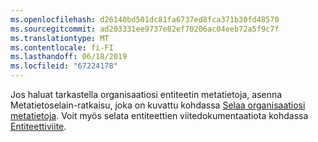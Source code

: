 ```yaml
---
ms.openlocfilehash: d26140bd501dc81fa6737ed8fca371b30fd48570
ms.sourcegitcommit: ad203331ee9737e82ef70206ac04eeb72a5f9c7f
ms.translationtype: MT
ms.contentlocale: fi-FI
ms.lasthandoff: 06/18/2019
ms.locfileid: "67224178"
---
```

Jos haluat tarkastella organisaatiosi entiteetin metatietoja, asenna Metatietoselain-ratkaisu, joka on kuvattu kohdassa [Selaa organisaatiosi metatietoja](../developer/browse-your-metadata.md). Voit myös selata entiteettien viitedokumentaatiota kohdassa [Entiteettiviite](../developer/about-entity-reference.md).
